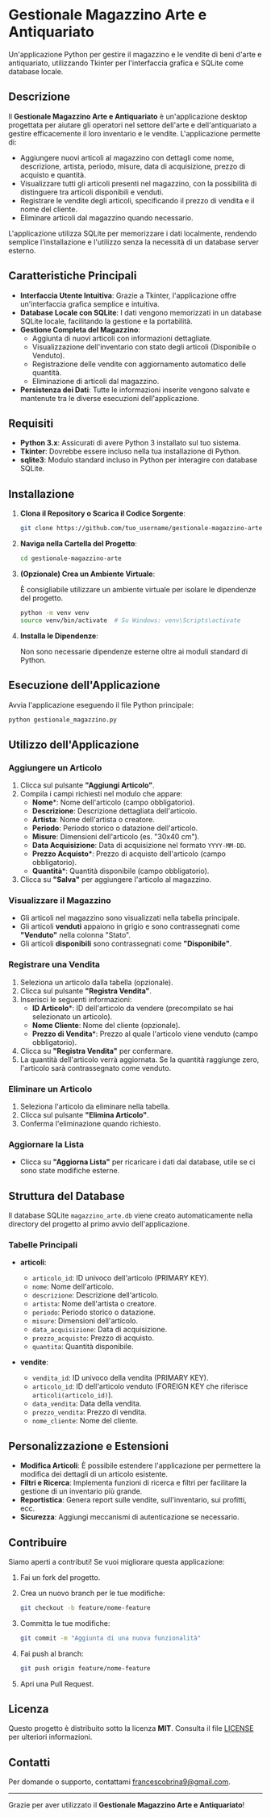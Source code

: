 # Gestionale Magazzino Arte e Antiquariato

Un'applicazione Python per gestire il magazzino e le vendite di beni d'arte e antiquariato, utilizzando Tkinter per l'interfaccia grafica e SQLite come database locale.

## Descrizione

Il **Gestionale Magazzino Arte e Antiquariato** è un'applicazione desktop progettata per aiutare gli operatori nel settore dell'arte e dell'antiquariato a gestire efficacemente il loro inventario e le vendite. L'applicazione permette di:

- Aggiungere nuovi articoli al magazzino con dettagli come nome, descrizione, artista, periodo, misure, data di acquisizione, prezzo di acquisto e quantità.
- Visualizzare tutti gli articoli presenti nel magazzino, con la possibilità di distinguere tra articoli disponibili e venduti.
- Registrare le vendite degli articoli, specificando il prezzo di vendita e il nome del cliente.
- Eliminare articoli dal magazzino quando necessario.

L'applicazione utilizza SQLite per memorizzare i dati localmente, rendendo semplice l'installazione e l'utilizzo senza la necessità di un database server esterno.

## Caratteristiche Principali

- **Interfaccia Utente Intuitiva**: Grazie a Tkinter, l'applicazione offre un'interfaccia grafica semplice e intuitiva.
- **Database Locale con SQLite**: I dati vengono memorizzati in un database SQLite locale, facilitando la gestione e la portabilità.
- **Gestione Completa del Magazzino**:
  - Aggiunta di nuovi articoli con informazioni dettagliate.
  - Visualizzazione dell'inventario con stato degli articoli (Disponibile o Venduto).
  - Registrazione delle vendite con aggiornamento automatico delle quantità.
  - Eliminazione di articoli dal magazzino.
- **Persistenza dei Dati**: Tutte le informazioni inserite vengono salvate e mantenute tra le diverse esecuzioni dell'applicazione.

## Requisiti

- **Python 3.x**: Assicurati di avere Python 3 installato sul tuo sistema.
- **Tkinter**: Dovrebbe essere incluso nella tua installazione di Python.
- **sqlite3**: Modulo standard incluso in Python per interagire con database SQLite.

## Installazione

1. **Clona il Repository o Scarica il Codice Sorgente**:

   ```bash
   git clone https://github.com/tuo_username/gestionale-magazzino-arte.git
   ```

2. **Naviga nella Cartella del Progetto**:

   ```bash
   cd gestionale-magazzino-arte
   ```

3. **(Opzionale) Crea un Ambiente Virtuale**:

   È consigliabile utilizzare un ambiente virtuale per isolare le dipendenze del progetto.

   ```bash
   python -m venv venv
   source venv/bin/activate  # Su Windows: venv\Scripts\activate
   ```

4. **Installa le Dipendenze**:

   Non sono necessarie dipendenze esterne oltre ai moduli standard di Python.

## Esecuzione dell'Applicazione

Avvia l'applicazione eseguendo il file Python principale:

```bash
python gestionale_magazzino.py
```

## Utilizzo dell'Applicazione

### Aggiungere un Articolo

1. Clicca sul pulsante **"Aggiungi Articolo"**.
2. Compila i campi richiesti nel modulo che appare:
   - **Nome***: Nome dell'articolo (campo obbligatorio).
   - **Descrizione**: Descrizione dettagliata dell'articolo.
   - **Artista**: Nome dell'artista o creatore.
   - **Periodo**: Periodo storico o datazione dell'articolo.
   - **Misure**: Dimensioni dell'articolo (es. "30x40 cm").
   - **Data Acquisizione**: Data di acquisizione nel formato `YYYY-MM-DD`.
   - **Prezzo Acquisto***: Prezzo di acquisto dell'articolo (campo obbligatorio).
   - **Quantità***: Quantità disponibile (campo obbligatorio).
3. Clicca su **"Salva"** per aggiungere l'articolo al magazzino.

### Visualizzare il Magazzino

- Gli articoli nel magazzino sono visualizzati nella tabella principale.
- Gli articoli **venduti** appaiono in grigio e sono contrassegnati come **"Venduto"** nella colonna "Stato".
- Gli articoli **disponibili** sono contrassegnati come **"Disponibile"**.

### Registrare una Vendita

1. Seleziona un articolo dalla tabella (opzionale).
2. Clicca sul pulsante **"Registra Vendita"**.
3. Inserisci le seguenti informazioni:
   - **ID Articolo***: ID dell'articolo da vendere (precompilato se hai selezionato un articolo).
   - **Nome Cliente**: Nome del cliente (opzionale).
   - **Prezzo di Vendita***: Prezzo al quale l'articolo viene venduto (campo obbligatorio).
4. Clicca su **"Registra Vendita"** per confermare.
5. La quantità dell'articolo verrà aggiornata. Se la quantità raggiunge zero, l'articolo sarà contrassegnato come venduto.

### Eliminare un Articolo

1. Seleziona l'articolo da eliminare nella tabella.
2. Clicca sul pulsante **"Elimina Articolo"**.
3. Conferma l'eliminazione quando richiesto.

### Aggiornare la Lista

- Clicca su **"Aggiorna Lista"** per ricaricare i dati dal database, utile se ci sono state modifiche esterne.

## Struttura del Database

Il database SQLite `magazzino_arte.db` viene creato automaticamente nella directory del progetto al primo avvio dell'applicazione.

### Tabelle Principali

- **articoli**:
  - `articolo_id`: ID univoco dell'articolo (PRIMARY KEY).
  - `nome`: Nome dell'articolo.
  - `descrizione`: Descrizione dell'articolo.
  - `artista`: Nome dell'artista o creatore.
  - `periodo`: Periodo storico o datazione.
  - `misure`: Dimensioni dell'articolo.
  - `data_acquisizione`: Data di acquisizione.
  - `prezzo_acquisto`: Prezzo di acquisto.
  - `quantita`: Quantità disponibile.

- **vendite**:
  - `vendita_id`: ID univoco della vendita (PRIMARY KEY).
  - `articolo_id`: ID dell'articolo venduto (FOREIGN KEY che riferisce `articoli(articolo_id)`).
  - `data_vendita`: Data della vendita.
  - `prezzo_vendita`: Prezzo di vendita.
  - `nome_cliente`: Nome del cliente.

## Personalizzazione e Estensioni

- **Modifica Articoli**: È possibile estendere l'applicazione per permettere la modifica dei dettagli di un articolo esistente.
- **Filtri e Ricerca**: Implementa funzioni di ricerca e filtri per facilitare la gestione di un inventario più grande.
- **Reportistica**: Genera report sulle vendite, sull'inventario, sui profitti, ecc.
- **Sicurezza**: Aggiungi meccanismi di autenticazione se necessario.

## Contribuire

Siamo aperti a contributi! Se vuoi migliorare questa applicazione:

1. Fai un fork del progetto.
2. Crea un nuovo branch per le tue modifiche:

   ```bash
   git checkout -b feature/nome-feature
   ```

3. Committa le tue modifiche:

   ```bash
   git commit -m "Aggiunta di una nuova funzionalità"
   ```

4. Fai push al branch:

   ```bash
   git push origin feature/nome-feature
   ```

5. Apri una Pull Request.

## Licenza

Questo progetto è distribuito sotto la licenza **MIT**. Consulta il file [LICENSE](LICENSE) per ulteriori informazioni.

## Contatti

Per domande o supporto, contattami [francescobrina9@gmail.com](malto:francescobrina9@gmail.com
).

---

Grazie per aver utilizzato il **Gestionale Magazzino Arte e Antiquariato**!
